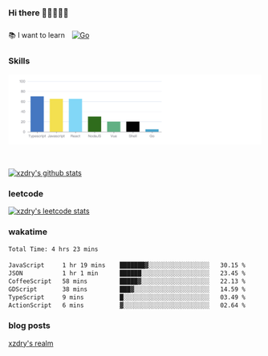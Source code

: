 ### Hi there 👋👋👋👋👋

 :books: I want to learn <a href="https://go.dev/" target="_blank"><img style="margin: 10px" src="https://profilinator.rishav.dev/skills-assets/go-original.svg" alt="Go" height="50" /></a>  

### Skills
![](img/2022-09-05-22-04-20.png)

<br />

[![xzdry's github stats](https://github-readme-stats.vercel.app/api?username=xzdry&count_private=true&show_icons=true&theme=vue)](https://github.com/xzdry)

### leetcode
[![xzdry's leetcode stats](https://leetcard.jacoblin.cool/xzdry-2?theme=light&font=Anek%20Kannada&site=cn)](https://leetcode.cn/u/xzdry-2/)

### wakatime
<!--START_SECTION:waka-->

```text
Total Time: 4 hrs 23 mins

JavaScript     1 hr 19 mins    ███████▓░░░░░░░░░░░░░░░░░   30.15 %
JSON           1 hr 1 min      ██████░░░░░░░░░░░░░░░░░░░   23.45 %
CoffeeScript   58 mins         █████▓░░░░░░░░░░░░░░░░░░░   22.13 %
GDScript       38 mins         ███▓░░░░░░░░░░░░░░░░░░░░░   14.59 %
TypeScript     9 mins          █░░░░░░░░░░░░░░░░░░░░░░░░   03.49 %
ActionScript   6 mins          ▓░░░░░░░░░░░░░░░░░░░░░░░░   02.64 %
```

<!--END_SECTION:waka-->

### blog posts
[xzdry's realm](https://www.justdry.net/)
